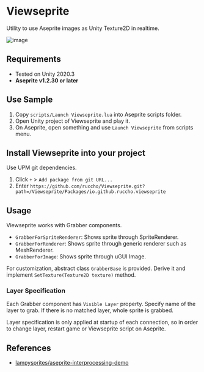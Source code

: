 # Viewseprite
 Utility to use Aseprite images as Unity Texture2D in realtime.

![image](https://user-images.githubusercontent.com/16096562/139103047-8df604ad-e0f5-40f3-9d30-43693d48c94d.png)

## Requirements
 - Tested on Unity 2020.3
 - **Aseprite v1.2.30  or later**

## Use Sample
1. Copy `scripts/Launch Viewseprite.lua` into Aseprite scripts folder.
2. Open Unity project of Viewseprite and play it.
3. On Aseprite, open something and use `Launch Viewseprite` from scripts menu.

## Install Viewseprite into your project
Use UPM git dependencies.
1. Click `+` > `Add package from git URL...`
2. Enter `https://github.com/ruccho/Viewseprite.git?path=/Viewseprite/Packages/io.github.ruccho.viewseprite`

## Usage
Viewseprite works with Grabber components.
 - `GrabberForSpriteRenderer`: Shows sprite through SpriteRenderer.
 - `GrabberForRenderer`: Shows sprite through generic renderer such as MeshRenderer.
 - `GrabberForImage`: Shows sprite through uGUI Image.

For customization, abstract class `GrabberBase` is provided. Derive it and implement `SetTexture(Texture2D texture)` method.

### Layer Specification
Each Grabber component has `Visible Layer` property. Specify name of the layer to grab. If there is no matched layer, whole sprite is grabbed.

Layer specification is only applied at startup of each connection, so in order to change layer, restart game or Viewseprite script on Aseprite.

## References
- [lampysprites/aseprite-interprocessing-demo](https://github.com/lampysprites/aseprite-interprocessing-demo)